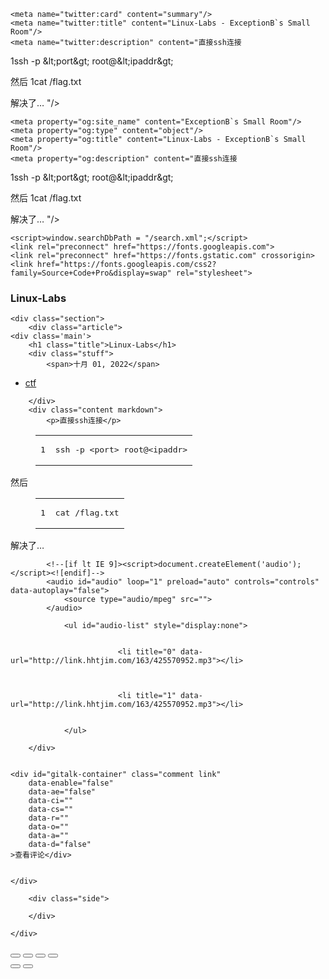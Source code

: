 
<!DOCTYPE html>
<html lang="zh-cn" class="loading">
<head>
    <meta charset="UTF-8" />
    <meta http-equiv="X-UA-Compatible" content="IE=edge,chrome=1" />
    <meta name="viewport" content="width=device-width, minimum-scale=1.0, maximum-scale=1.0, user-scalable=no">
    <title>Linux-Labs - ExceptionB`s Small Room</title>
    <meta name="apple-mobile-web-app-capable" content="yes" />
    <meta name="apple-mobile-web-app-status-bar-style" content="black-translucent">
    <meta name="google" content="notranslate" />
    <meta name="keywords" content="Blog,"> 
    <meta name="description" content="直接ssh连接
1ssh -p &amp;lt;port&amp;gt; root@&amp;lt;ipaddr&amp;gt;

然后
1cat /flag.txt

解决了…
"> 
    <meta name="author" content="ExceptionB Ch. (aka 鲤唐可可)"> 
    <link rel="alternative" href="atom.xml" title="ExceptionB`s Small Room" type="application/atom+xml"> 
    <link rel="icon" href="/img/favicon.png"> 
    
    
    
    <meta name="twitter:card" content="summary"/>
    <meta name="twitter:title" content="Linux-Labs - ExceptionB`s Small Room"/>
    <meta name="twitter:description" content="直接ssh连接
1ssh -p &amp;lt;port&amp;gt; root@&amp;lt;ipaddr&amp;gt;

然后
1cat /flag.txt

解决了…
"/>
    
    
    
    
    <meta property="og:site_name" content="ExceptionB`s Small Room"/>
    <meta property="og:type" content="object"/>
    <meta property="og:title" content="Linux-Labs - ExceptionB`s Small Room"/>
    <meta property="og:description" content="直接ssh连接
1ssh -p &amp;lt;port&amp;gt; root@&amp;lt;ipaddr&amp;gt;

然后
1cat /flag.txt

解决了…
"/>
    
<link rel="stylesheet" href="/css/diaspora.css">

    <script>window.searchDbPath = "/search.xml";</script>
    <link rel="preconnect" href="https://fonts.googleapis.com">
    <link rel="preconnect" href="https://fonts.gstatic.com" crossorigin>
    <link href="https://fonts.googleapis.com/css2?family=Source+Code+Pro&display=swap" rel="stylesheet">
<meta name="generator" content="Hexo 5.4.2"></head>

<body class="loading">
    <span id="config-title" style="display:none">ExceptionB`s Small Room</span>
    <div id="loader"></div>
    <div id="single">
    <div id="top" style="display: block;">
    <div class="bar" style="width: 0;"></div>
    <a class="iconfont icon-home image-icon" href="javascript:;" data-url="https://ray.akarin.tk"></a>
    <div title="播放/暂停" class="iconfont icon-play"></div>
    <h3 class="subtitle">Linux-Labs</h3>
    <div class="social">
        <div>
            <div class="share">
                <a title="获取二维码" class="iconfont icon-scan" href="javascript:;"></a>
            </div>
            <div id="qr"></div>
        </div>
    </div>
    <div class="scrollbar"></div>
</div>

    <div class="section">
        <div class="article">
    <div class='main'>
        <h1 class="title">Linux-Labs</h1>
        <div class="stuff">
            <span>十月 01, 2022</span>
            
  <ul class="post-tags-list" itemprop="keywords"><li class="post-tags-list-item"><a class="post-tags-list-link" href="/tags/ctf/" rel="tag">ctf</a></li></ul>


        </div>
        <div class="content markdown">
            <p>直接ssh连接</p>
<figure class="highlight plaintext"><table><tr><td class="gutter"><pre><span class="line">1</span><br></pre></td><td class="code"><pre><span class="line">ssh -p &lt;port&gt; root@&lt;ipaddr&gt;</span><br></pre></td></tr></table></figure>

<p>然后</p>
<figure class="highlight plaintext"><table><tr><td class="gutter"><pre><span class="line">1</span><br></pre></td><td class="code"><pre><span class="line">cat /flag.txt</span><br></pre></td></tr></table></figure>

<p>解决了…</p>

            <!--[if lt IE 9]><script>document.createElement('audio');</script><![endif]-->
            <audio id="audio" loop="1" preload="auto" controls="controls" data-autoplay="false">
                <source type="audio/mpeg" src="">
            </audio>
            
                <ul id="audio-list" style="display:none">
                    
                        
                            <li title="0" data-url="http://link.hhtjim.com/163/425570952.mp3"></li>
                        
                    
                        
                            <li title="1" data-url="http://link.hhtjim.com/163/425570952.mp3"></li>
                        
                    
                </ul>
            
        </div>
        
        
    <div id="gitalk-container" class="comment link"
		data-enable="false"
        data-ae="false"
        data-ci=""
        data-cs=""
        data-r=""
        data-o=""
        data-a=""
        data-d="false"
    >查看评论</div>


    </div>
    
        <div class="side">
            
        </div>
    
</div>


    </div>
</div>
</body>


<script src="//lib.baomitu.com/jquery/1.8.3/jquery.min.js"></script>
<script src="/js/plugin.js"></script>
<script src="/js/typed.js"></script>
<script src="/js/diaspora.js"></script>


<link rel="stylesheet" href="/photoswipe/photoswipe.css">
<link rel="stylesheet" href="/photoswipe/default-skin/default-skin.css">


<script src="/photoswipe/photoswipe.min.js"></script>
<script src="/photoswipe/photoswipe-ui-default.min.js"></script>


<!-- Root element of PhotoSwipe. Must have class pswp. -->
<div class="pswp" tabindex="-1" role="dialog" aria-hidden="true">
    <!-- Background of PhotoSwipe. 
         It's a separate element as animating opacity is faster than rgba(). -->
    <div class="pswp__bg"></div>
    <!-- Slides wrapper with overflow:hidden. -->
    <div class="pswp__scroll-wrap">
        <!-- Container that holds slides. 
            PhotoSwipe keeps only 3 of them in the DOM to save memory.
            Don't modify these 3 pswp__item elements, data is added later on. -->
        <div class="pswp__container">
            <div class="pswp__item"></div>
            <div class="pswp__item"></div>
            <div class="pswp__item"></div>
        </div>
        <!-- Default (PhotoSwipeUI_Default) interface on top of sliding area. Can be changed. -->
        <div class="pswp__ui pswp__ui--hidden">
            <div class="pswp__top-bar">
                <!--  Controls are self-explanatory. Order can be changed. -->
                <div class="pswp__counter"></div>
                <button class="pswp__button pswp__button--close" title="Close (Esc)"></button>
                <button class="pswp__button pswp__button--share" title="Share"></button>
                <button class="pswp__button pswp__button--fs" title="Toggle fullscreen"></button>
                <button class="pswp__button pswp__button--zoom" title="Zoom in/out"></button>
                <!-- Preloader demo http://codepen.io/dimsemenov/pen/yyBWoR -->
                <!-- element will get class pswp__preloader--active when preloader is running -->
                <div class="pswp__preloader">
                    <div class="pswp__preloader__icn">
                      <div class="pswp__preloader__cut">
                        <div class="pswp__preloader__donut"></div>
                      </div>
                    </div>
                </div>
            </div>
            <div class="pswp__share-modal pswp__share-modal--hidden pswp__single-tap">
                <div class="pswp__share-tooltip"></div> 
            </div>
            <button class="pswp__button pswp__button--arrow--left" title="Previous (arrow left)">
            </button>
            <button class="pswp__button pswp__button--arrow--right" title="Next (arrow right)">
            </button>
            <div class="pswp__caption">
                <div class="pswp__caption__center"></div>
            </div>
        </div>
    </div>
</div>



<script type="text/x-mathjax-config">
    MathJax.Hub.Config({"HTML-CSS": { preferredFont: "TeX", availableFonts: ["STIX","TeX"], linebreaks: { automatic:true }, EqnChunk: (MathJax.Hub.Browser.isMobile ? 10 : 50) },
        tex2jax: { inlineMath: [ ["$", "$"], ["\\(","\\)"] ], processEscapes: true, ignoreClass: "tex2jax_ignore|dno",skipTags: ['script', 'noscript', 'style', 'textarea', 'pre', 'code']},
        TeX: {  noUndefined: { attributes: { mathcolor: "red", mathbackground: "#FFEEEE", mathsize: "90%" } }, Macros: { href: "{}" } },
        messageStyle: "none"
    });
</script>
<script type="text/x-mathjax-config">
    MathJax.Hub.Queue(function() {
        var all = MathJax.Hub.getAllJax(), i;
        for(i=0; i < all.length; i += 1) {
            all[i].SourceElement().parentNode.className += ' has-jax';
        }
    });
</script>

<script async type="text/javascript" src="https://cdnjs.cloudflare.com/ajax/libs/mathjax/2.7.7/MathJax.js?config=TeX-MML-AM_CHTML">
</script>




</html>
